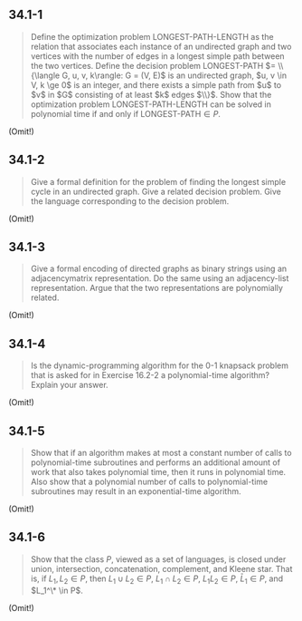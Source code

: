 ## 34.1-1

> Define the optimization problem $\text{LONGEST-PATH-LENGTH}$ as the relation that associates each instance of an undirected graph and two vertices with the number of edges in a longest simple path between the two vertices. Define the decision problem $\text{LONGEST-PATH}$ $= \\{\langle G, u, v, k\rangle: G = (V, E)$ is an undirected graph, $u, v \in V, k \ge 0$ is an integer, and there exists a simple path from $u$ to $v$ in $G$ consisting of at least $k$ edges $\\}$. Show that the optimization problem $\text{LONGEST-PATH-LENGTH}$ can be solved in polynomial time if and only if $\text{LONGEST-PATH} \in P$.

(Omit!)

## 34.1-2

> Give a formal definition for the problem of finding the longest simple cycle in an undirected graph. Give a related decision problem. Give the language corresponding to the decision problem.

(Omit!)

## 34.1-3

> Give a formal encoding of directed graphs as binary strings using an adjacencymatrix representation. Do the same using an adjacency-list representation. Argue that the two representations are polynomially related.

(Omit!)

## 34.1-4

> Is the dynamic-programming algorithm for the 0-1 knapsack problem that is asked for in Exercise 16.2-2 a polynomial-time algorithm? Explain your answer.

(Omit!)

## 34.1-5

> Show that if an algorithm makes at most a constant number of calls to polynomial-time subroutines and performs an additional amount of work that also takes polynomial time, then it runs in polynomial time. Also show that a polynomial number of calls to polynomial-time subroutines may result in an exponential-time algorithm.

(Omit!)

## 34.1-6

> Show that the class $P$, viewed as a set of languages, is closed under union, intersection, concatenation, complement, and Kleene star. That is, if $L_1, L_2 \in P$, then $L_1 \cup L_2 \in P$, $L_1 \cap L_2 \in P$, $L_1L_2 \in P$, $\bar L_1 \in P$, and $L_1^\* \in P$.

(Omit!)
